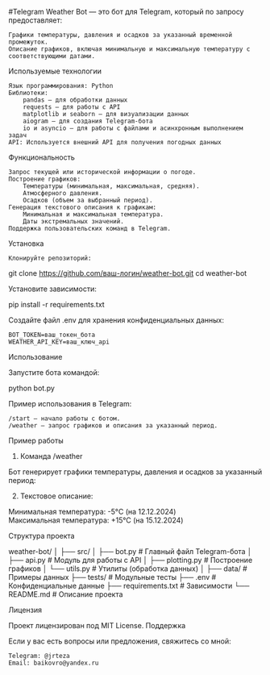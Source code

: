#Telegram Weather Bot — это бот для Telegram, который по запросу предоставляет:

    Графики температуры, давления и осадков за указанный временной промежуток.
    Описание графиков, включая минимальную и максимальную температуру с соответствующими датами.

Используемые технологии

    Язык программирования: Python
    Библиотеки:
        pandas — для обработки данных
        requests — для работы с API
        matplotlib и seaborn — для визуализации данных
        aiogram — для создания Telegram-бота
        io и asyncio — для работы с файлами и асинхронным выполнением задач
    API: Используется внешний API для получения погодных данных

Функциональность

    Запрос текущей или исторической информации о погоде.
    Построение графиков:
        Температуры (минимальная, максимальная, средняя).
        Атмосферного давления.
        Осадков (объем за выбранный период).
    Генерация текстового описания к графикам:
        Минимальная и максимальная температура.
        Даты экстремальных значений.
    Поддержка пользовательских команд в Telegram.

Установка

    Клонируйте репозиторий:

git clone https://github.com/ваш-логин/weather-bot.git
cd weather-bot

Установите зависимости:

pip install -r requirements.txt

Создайте файл .env для хранения конфиденциальных данных:

    BOT_TOKEN=ваш_токен_бота
    WEATHER_API_KEY=ваш_ключ_api

Использование

Запустите бота командой:

python bot.py

Пример использования в Telegram:

    /start — начало работы с ботом.
    /weather — запрос графиков и описания за указанный период.

Пример работы
1. Команда /weather

Бот генерирует графики температуры, давления и осадков за указанный период:

2. Текстовое описание:

Минимальная температура: -5°C (на 12.12.2024)  
Максимальная температура: +15°C (на 15.12.2024)  

Структура проекта

weather-bot/
│
├── src/
│   ├── bot.py           # Главный файл Telegram-бота
│   ├── api.py           # Модуль для работы с API
│   ├── plotting.py      # Построение графиков
│   └── utils.py         # Утилиты (обработка данных)
│
├── data/                # Примеры данных
├── tests/               # Модульные тесты
├── .env                 # Конфиденциальные данные
├── requirements.txt     # Зависимости
└── README.md            # Описание проекта

Лицензия

Проект лицензирован под MIT License.
Поддержка

Если у вас есть вопросы или предложения, свяжитесь со мной:

    Telegram: @jrteza
    Email: baikovro@yandex.ru

